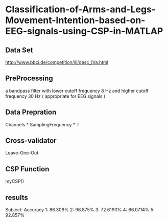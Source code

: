 # Classification-of-Arms-and-Legs-Movement-Intention-based-on-EEG-signals-using-CSP-in-MATLAP
## Data Set
http://www.bbci.de/competition/iii/desc_IVa.html
## PreProcessing
a bandpass filter with lower cutoff frequency 8 Hz and higher cutoff frequency 30 Hz ( appropriate for EEG signals )
## Data Prepration
Channels * SamplingFrequency * T
## Cross-validator
Leave-One-Out
## CSP Function
myCSP()
## results
Subject: Accuracy
1: 86.309%
2: 96.875%
3: 72.6190%
4: 66.0714%
5: 92.857%
